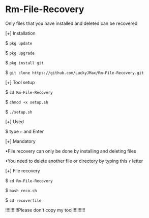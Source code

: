 # Rm-File-Recovery
Only files that you have installed and deleted can be recovered


[+] Installation


$ ``pkg update``


$ ``pkg upgrade``


$ ``pkg install git``


$ ``git clone https://github.com/LuckyJMax/Rm-File-Recovery.git``


[+] Tool setup


$ ``cd Rm-File-Recovery``


$ ``chmod +x setup.sh``


$ ``./setup.sh``


[+] Used


$ type ``r`` and Enter


[+] Mandatory


•File recovery can only be done by installing and deleting files

•You need to delete another file or directory by typing this ``r`` letter

[+] File recovery


$ ``cd Rm-File-Recovery``


$ ``bash reco.sh``





$ ``cd recoverfile``


!!!!!!!!!!Please don't copy my tool!!!!!!!!!!



